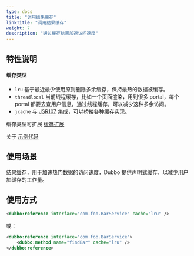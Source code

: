 ```yaml
---
type: docs
title: "调用结果缓存"
linkTitle: "调用结果缓存"
weight: 7
description: "通过缓存结果加速访问速度"
---
```

## 特性说明

#### 缓存类型

* `lru` 基于最近最少使用原则删除多余缓存，保持最热的数据被缓存。
* `threadlocal` 当前线程缓存，比如一个页面渲染，用到很多 portal，每个 portal 都要去查用户信息，通过线程缓存，可以减少这种多余访问。
* `jcache` 与 [JSR107](http://jcp.org/en/jsr/detail?id=107%27) 集成，可以桥接各种缓存实现。

缓存类型可扩展 [缓存扩展](../../../reference-manual/spi/description/cache)

关于 [示例代码](https://github.com/apache/dubbo-samples/tree/master/dubbo-samples-cache)

## 使用场景

结果缓存，用于加速热门数据的访问速度，Dubbo 提供声明式缓存，以减少用户加缓存的工作量。 

## 使用方式

```xml
<dubbo:reference interface="com.foo.BarService" cache="lru" />
```

或：

```xml
<dubbo:reference interface="com.foo.BarService">
    <dubbo:method name="findBar" cache="lru" />
</dubbo:reference>
```
